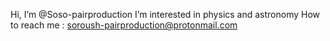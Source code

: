 Hi, I’m @Soso-pairproduction
I’m interested in physics and astronomy
How to reach me : soroush-pairproduction@protonmail.com
